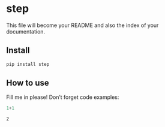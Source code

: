 step
================

<!-- WARNING: THIS FILE WAS AUTOGENERATED! DO NOT EDIT! -->

This file will become your README and also the index of your
documentation.

## Install

``` sh
pip install step
```

## How to use

Fill me in please! Don’t forget code examples:

``` python
1+1
```

    2
